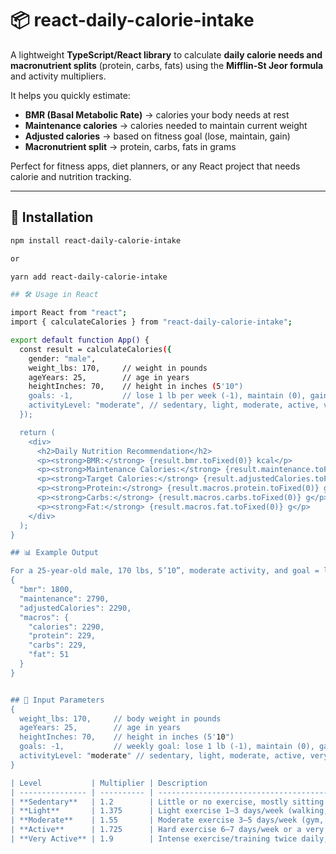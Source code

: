# 📦 react-daily-calorie-intake

A lightweight **TypeScript/React library** to calculate **daily calorie needs and macronutrient splits** (protein, carbs, fats) using the **Mifflin-St Jeor formula** and activity multipliers.  

It helps you quickly estimate:  
- **BMR (Basal Metabolic Rate)** → calories your body needs at rest  
- **Maintenance calories** → calories needed to maintain current weight  
- **Adjusted calories** → based on fitness goal (lose, maintain, gain)  
- **Macronutrient split** → protein, carbs, fats in grams  

Perfect for fitness apps, diet planners, or any React project that needs calorie and nutrition tracking.  

---

## 🚀 Installation

```bash
npm install react-daily-calorie-intake

or

yarn add react-daily-calorie-intake

## 🛠 Usage in React

import React from "react";
import { calculateCalories } from "react-daily-calorie-intake";

export default function App() {
  const result = calculateCalories({
    gender: "male",
    weight_lbs: 170,     // weight in pounds
    ageYears: 25,        // age in years
    heightInches: 70,    // height in inches (5'10")
    goals: -1,           // lose 1 lb per week (-1), maintain (0), gain 1 lb per week (+1)
    activityLevel: "moderate", // sedentary, light, moderate, active, very_active
  });

  return (
    <div>
      <h2>Daily Nutrition Recommendation</h2>
      <p><strong>BMR:</strong> {result.bmr.toFixed(0)} kcal</p>
      <p><strong>Maintenance Calories:</strong> {result.maintenance.toFixed(0)} kcal</p>
      <p><strong>Target Calories:</strong> {result.adjustedCalories.toFixed(0)} kcal</p>
      <p><strong>Protein:</strong> {result.macros.protein.toFixed(0)} g</p>
      <p><strong>Carbs:</strong> {result.macros.carbs.toFixed(0)} g</p>
      <p><strong>Fat:</strong> {result.macros.fat.toFixed(0)} g</p>
    </div>
  );
}

## 📊 Example Output

For a 25-year-old male, 170 lbs, 5’10”, moderate activity, and goal = lose 1 lb per week:
{
  "bmr": 1800,
  "maintenance": 2790,
  "adjustedCalories": 2290,
  "macros": {
    "calories": 2290,
    "protein": 229,
    "carbs": 229,
    "fat": 51
  }
}


## 🧾 Input Parameters
{
  weight_lbs: 170,     // body weight in pounds
  ageYears: 25,        // age in years
  heightInches: 70,    // height in inches (5'10")
  goals: -1,           // weekly goal: lose 1 lb (-1), maintain (0), gain 1 lb (+1)
  activityLevel: "moderate" // sedentary, light, moderate, active, very_active
}

| Level           | Multiplier | Description                                                                                            |
| --------------- | ---------- | ------------------------------------------------------------------------------------------------------ |
| **Sedentary**   | 1.2        | Little or no exercise, mostly sitting (desk job, minimal movement).                                    |
| **Light**       | 1.375      | Light exercise 1–3 days/week (walking, casual activity, easy workouts).                                |
| **Moderate**    | 1.55       | Moderate exercise 3–5 days/week (gym, sports, cycling, active job).                                    |
| **Active**      | 1.725      | Hard exercise 6–7 days/week or a very physical job (construction, athletes-in-training).               |
| **Very Active** | 1.9        | Intense exercise/training twice daily, or a physically demanding lifestyle (elite athletes, military). |

